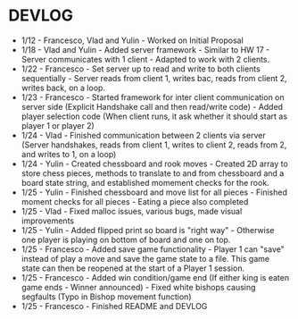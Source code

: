 # DEVLOG

- 1/12 - Francesco, Vlad and Yulin - Worked on Initial Proposal
- 1/18 - Vlad and Yulin - Added server framework - Similar to HW 17 - Server communicates with 1 client - Adapted to work with 2 clients.
- 1/22 - Francesco - Set server up to read and write to both clients sequentially - Server reads from client 1, writes bac, reads from client 2, writes back, on a loop.
- 1/23 - Francesco - Started framework for inter client communication on server side (Explicit Handshake call and then read/write code) - Added player selection code (When client runs, it ask whether it should start as player 1 or player 2)
- 1/24 - Vlad - Finished communication between 2 clients via server (Server handshakes, reads from client 1, writes to client 2, reads from 2, and writes to 1, on a loop)
- 1/24 - Yulin - Created chessboard and rook moves - Created 2D array to store chess pieces, methods to translate to and from chessboard and a board state string, and established momement checks for the rook.
- 1/25 - Yulin - Finished chessboard and move list for all pieces - Finished moment checks for all pieces - Eating a piece also completed
- 1/25 - Vlad - Fixed malloc issues, various bugs, made visual improvements
- 1/25 - Yulin - Added flipped print so board is "right way" - Otherwise one player is playing on bottom of board and one on top.
- 1/25 - Francesco - Added save game functionality - Player 1 can "save" instead of play a move and save the game state to a file. This game state can then be reopened at the start of a Player 1 session.
- 1/25 - Francesco - Added win condition/game end (If either king is eaten game ends - Winner announced) - Fixed white bishops causing segfaults (Typo in Bishop movement function)
- 1/25 - Francesco - Finished README and DEVLOG

